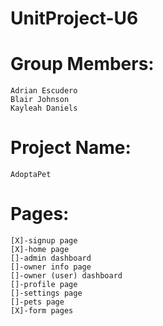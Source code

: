 # UnitProject-U6

# Group Members:

    Adrian Escudero
    Blair Johnson
    Kayleah Daniels

# Project Name:

    AdoptaPet

# Pages:

    [X]-signup page
    [X]-home page
    []-admin dashboard
    []-owner info page
    []-owner (user) dashboard
    []-profile page
    []-settings page
    []-pets page
    [X]-form pages
